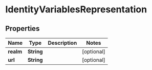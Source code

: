 
# IdentityVariablesRepresentation

## Properties
Name | Type | Description | Notes
------------ | ------------- | ------------- | -------------
**realm** | **String** |  |  [optional]
**url** | **String** |  |  [optional]



